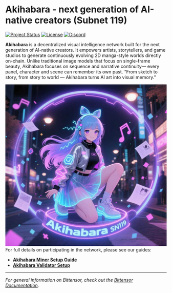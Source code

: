 # Akihabara - next generation of AI-native creators (Subnet 119)

[![Project Status](https://img.shields.io/badge/status-active-brightgreen.svg)](https://github.com/Akihabara119/Akihabara_SN119) [![License](https://img.shields.io/badge/license-MIT-blue.svg)](/LICENSE) [![Discord](https://img.shields.io/discord/1126567116639604857?label=discord&logo=discord&logoColor=white)](https://discord.com/invite/bittensor)

**Akihabara** is a decentralized visual intelligence network built for the next generation of AI-native creators. It empowers artists, storytellers, and game studios to generate continuously evolving 2D manga-style worlds directly on-chain. Unlike traditional image models that focus on single-frame beauty, Akihabara focuses on sequence and narrative continuity— every panel, character and scene can remember its own past.
“From sketch to story, from story to world — Akihabara turns AI art into visual memory.”

![logo](assets/logo.png)
For full details on participating in the network, please see our guides:
*   [**Akihabara Miner Setup Guide**](./docs/running_miner.md)
*   [**Akihabara Validator Setup**](./docs/running_validator.md)

---
*For general information on Bittensor, check out the [Bittensor Documentation](https://docs.bittensor.com/).* 